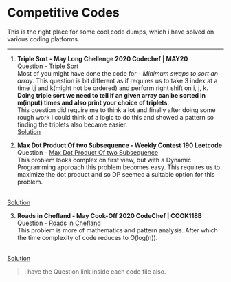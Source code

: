 # Competitive Codes
This is the right place for some cool code dumps, which i have solved on various coding platforms.
<hr>

1. **Triple Sort - May Long Chellenge 2020 Codechef | MAY20 <br/>**
Question - [Triple Sort](https://www.codechef.com/MAY20B/problems/TRPLSRT)<br/>
Most of you might have done the code for - _Minimum swaps to sort an array_. This question is bit different as if requires us to take 3 index at a time i,j and k(might not be ordered) and perform right shift on i, j, k. **Doing triple sort we need to tell if an given array can be sorted in m(input) times and also print your choice of triplets**. <br/>
This question did require me to think a lot and finally after doing some rough work i could think of a logic to do this and showed a pattern so finding the triplets also became easier.
<br/>[Solution](./trplsrt-codechef.py)<br/>

2. **Max Dot Product Of two Subsequence - Weekly Contest 190 Leetcode<br/>**
Question - [Max Dot Product Of two Subsequence](https://leetcode.com/problems/max-dot-product-of-two-subsequences/)<br/>
This problem looks complex on first view, but with a Dynamic Programming approach this problem becomes easy. This requires us to maximize the dot product and so DP seemed a suitable option for this problem.

<br/>[Solution](./dpMaxSum-Leetcode.py)<br/>

3. **Roads in Chefland - May Cook-Off 2020 CodeChef | COOK118B<br/>**
Question - [Roads in Chefland](https://www.codechef.com/COOK118B/problems/CROADS)<br/>
This problem is more of mathematics and pattern analysis. After which the time complexity of code reduces to O(log(n)).

<br/>[Solution](./croads-codechef.py)<br/>

> I have the Question link inside each code file also.
